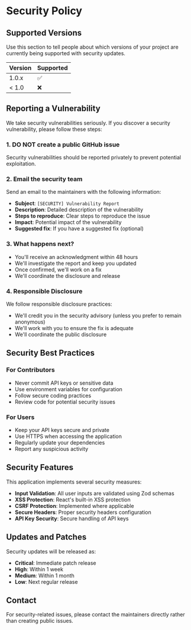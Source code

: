 # Security Policy

## Supported Versions

Use this section to tell people about which versions of your project are currently being supported with security updates.

| Version | Supported          |
| ------- | ------------------ |
| 1.0.x   | :white_check_mark: |
| < 1.0   | :x:                |

## Reporting a Vulnerability

We take security vulnerabilities seriously. If you discover a security vulnerability, please follow these steps:

### 1. **DO NOT** create a public GitHub issue
Security vulnerabilities should be reported privately to prevent potential exploitation.

### 2. Email the security team
Send an email to the maintainers with the following information:
- **Subject**: `[SECURITY] Vulnerability Report`
- **Description**: Detailed description of the vulnerability
- **Steps to reproduce**: Clear steps to reproduce the issue
- **Impact**: Potential impact of the vulnerability
- **Suggested fix**: If you have a suggested fix (optional)

### 3. What happens next?
- You'll receive an acknowledgment within 48 hours
- We'll investigate the report and keep you updated
- Once confirmed, we'll work on a fix
- We'll coordinate the disclosure and release

### 4. Responsible Disclosure
We follow responsible disclosure practices:
- We'll credit you in the security advisory (unless you prefer to remain anonymous)
- We'll work with you to ensure the fix is adequate
- We'll coordinate the public disclosure

## Security Best Practices

### For Contributors
- Never commit API keys or sensitive data
- Use environment variables for configuration
- Follow secure coding practices
- Review code for potential security issues

### For Users
- Keep your API keys secure and private
- Use HTTPS when accessing the application
- Regularly update your dependencies
- Report any suspicious activity

## Security Features

This application implements several security measures:
- **Input Validation**: All user inputs are validated using Zod schemas
- **XSS Protection**: React's built-in XSS protection
- **CSRF Protection**: Implemented where applicable
- **Secure Headers**: Proper security headers configuration
- **API Key Security**: Secure handling of API keys

## Updates and Patches

Security updates will be released as:
- **Critical**: Immediate patch release
- **High**: Within 1 week
- **Medium**: Within 1 month
- **Low**: Next regular release

## Contact

For security-related issues, please contact the maintainers directly rather than creating public issues.
